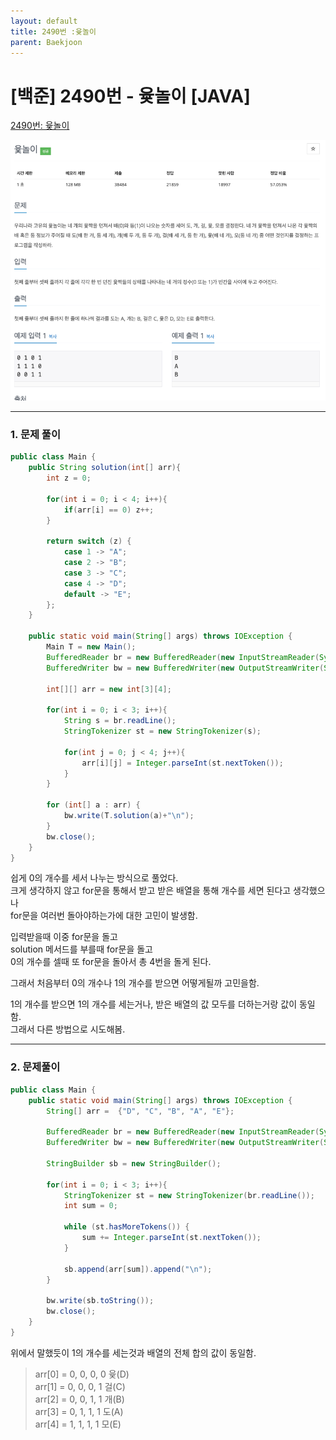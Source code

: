 ```yaml
---
layout: default
title: 2490번 :윷놀이
parent: Baekjoon
---
```


# [백준] 2490번 - 윷놀이 [JAVA]
  
[2490번: 윷놀이](https://www.acmicpc.net/problem/2490)  
  
  
![2490번: 윷놀이](/assets/images/Baekjoon/Session1/img.png)
    
*** 
    
### 1. 문제 풀이
    
```java
public class Main {
    public String solution(int[] arr){
        int z = 0;

        for(int i = 0; i < 4; i++){
            if(arr[i] == 0) z++;
        }

        return switch (z) {
            case 1 -> "A";
            case 2 -> "B";
            case 3 -> "C";
            case 4 -> "D";
            default -> "E";
        };
    }

    public static void main(String[] args) throws IOException {
        Main T = new Main();
        BufferedReader br = new BufferedReader(new InputStreamReader(System.in));
        BufferedWriter bw = new BufferedWriter(new OutputStreamWriter(System.out));

        int[][] arr = new int[3][4];

        for(int i = 0; i < 3; i++){
            String s = br.readLine();
            StringTokenizer st = new StringTokenizer(s);

            for(int j = 0; j < 4; j++){
                arr[i][j] = Integer.parseInt(st.nextToken());
            }
        }

        for (int[] a : arr) {
            bw.write(T.solution(a)+"\n");
        }
        bw.close();
    }
}
```    
    
쉽게 0의 개수를 세서 나누는 방식으로 풀었다.  
크게 생각하지 않고 for문을 통해서 받고 받은 배열을 통해 개수를 세면 된다고 생각했으나  
for문을 여러번 돌아야하는가에 대한 고민이 발생함.  
    
입력받을때 이중 for문을 돌고  
solution 메서드를 부를때 for문을 돌고  
0의 개수를 셀때 또 for문을 돌아서 총 4번을 돌게 된다.  
    
  
그래서 처음부터 0의 개수나 1의 개수를 받으면 어떻게될까 고민을함.  
    
1의 개수를 받으면 1의 개수를 세는거나, 받은 배열의 값 모두를 더하는거랑 값이 동일함.  
그래서 다른 방법으로 시도해봄.  
    
    
***    
       
    
### 2. 문제풀이 
    
```java
public class Main {
    public static void main(String[] args) throws IOException {
        String[] arr =  {"D", "C", "B", "A", "E"};

        BufferedReader br = new BufferedReader(new InputStreamReader(System.in));
        BufferedWriter bw = new BufferedWriter(new OutputStreamWriter(System.out));

        StringBuilder sb = new StringBuilder();

        for(int i = 0; i < 3; i++){
            StringTokenizer st = new StringTokenizer(br.readLine());
            int sum = 0;

            while (st.hasMoreTokens()) {
                sum += Integer.parseInt(st.nextToken());
            }

            sb.append(arr[sum]).append("\n");
        }

        bw.write(sb.toString());
        bw.close();
    }
}
```
    
위에서 말했듯이 1의 개수를 세는것과 배열의 전체 합의 값이 동일함.  


> arr[0] = 0, 0, 0, 0 윷(D)  
> arr[1] = 0, 0, 0, 1 걸(C)  
> arr[2] = 0, 0, 1, 1 개(B)  
> arr[3] = 0, 1, 1, 1 도(A)  
> arr[4] = 1, 1, 1, 1 모(E)  
    
